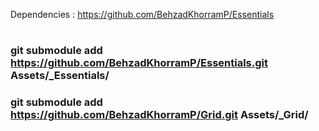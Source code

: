 Dependencies : https://github.com/BehzadKhorramP/Essentials

# 

# 

### git submodule add https://github.com/BehzadKhorramP/Essentials.git Assets/\_Essentials/

### git submodule add https://github.com/BehzadKhorramP/Grid.git Assets/\_Grid/

